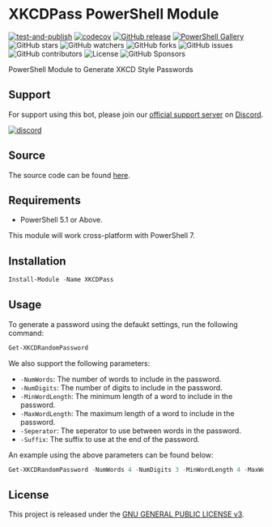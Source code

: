 # XKCDPass PowerShell Module

[![test-and-publish](https://github.com/adambirds/xkcd-pass-pwsh/actions/workflows/test-and-publish.yml/badge.svg?branch=main)](https://github.com/adambirds/xkcd-pass-pwsh/actions/workflows/test-and-publish.yml)
[![codecov](https://codecov.io/gh/adambirds/xkcd-pass-pwsh/branch/main/graph/badge.svg?token=XQGNSR1A57)](https://codecov.io/gh/adambirds/xkcd-pass-pwsh)
[![GitHub release](https://img.shields.io/github/release/adambirds/xkcd-pass-pwsh.svg)](https://github.com/adambirds/xkcd-pass=pwsh/releases/latest)
[![PowerShell Gallery](https://img.shields.io/powershellgallery/dt/XKCDPass?style=plastic)](https://www.powershellgallery.com/packages/XKCDPass)
![GitHub stars](https://img.shields.io/github/stars/adambirds/xkcd-pass-pwsh.svg)
![GitHub watchers](https://img.shields.io/github/watchers/adambirds/xkcd-pass-pwsh.svg)
![GitHub forks](https://img.shields.io/github/forks/adambirds/xkcd-pass-pwsh.svg)
![GitHub issues](https://img.shields.io/github/issues/adambirds/xkcd-pass-pwsh.svg)
![GitHub contributors](https://img.shields.io/github/contributors/adambirds/xkcd-pass-pwsh.svg)
![License](https://img.shields.io/github/license/adambirds/xkcd-pass-pwsh.svg)
![GitHub Sponsors](https://img.shields.io/github/sponsors/adambirds)

PowerShell Module to Generate XKCD Style Passwords

## Support
For support using this bot, please join our [official support server](https://discord.gg/f5veJaa4ZX) on [Discord](https://discord.com).

[![discord](https://img.shields.io/discord/941885906443468880?color=%237289DA&label=Coding%20And%20Gaming%20With%20Adam&logo=discord&logoColor=white)](https://discord.gg/f5veJaa4ZX)

## Source
The source code can be found [here](https://github.com/adambirds/xkcd-pass-pwsh).

## Requirements

* PowerShell 5.1 or Above.

This module will work cross-platform with PowerShell 7.

## Installation

```powershell
Install-Module -Name XKCDPass
```

## Usage

To generate a password using the defaukt settings, run the following command:

```powershell
Get-XKCDRandomPassword
```

We also support the following parameters:

* `-NumWords`: The number of words to include in the password.
* `-NumDigits`: The number of digits to include in the password.
* `-MinWordLength`: The minimum length of a word to include in the password.
* `-MaxWordLength`: The maximum length of a word to include in the password.
* `-Seperator`: The seperator to use between words in the password.
* `-Suffix`: The suffix to use at the end of the password.

An example using the above parameters can be found below:

```powershell
Get-XKCDRandomPassword -NumWords 4 -NumDigits 3 -MinWordLength 4 -MaxWordLength 6 -Separator _ -Suffix !
```

## License

This project is released under the [GNU GENERAL PUBLIC LICENSE v3](https://github.com/adambirds/xkcd-pass-pwsh/blob/main/LICENSE).